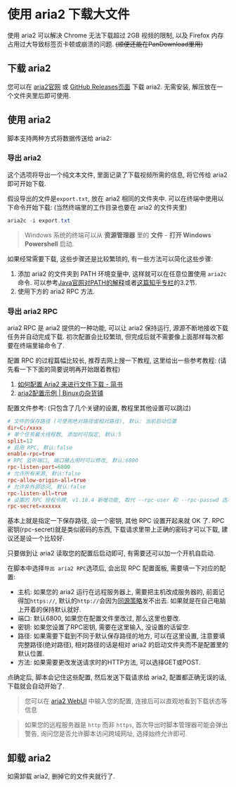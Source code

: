 # 使用 aria2 下载大文件
使用 aria2 可以解决 Chrome 无法下载超过 2GB 视频的限制, 以及 Firefox 内存占用过大导致标签页卡顿或崩溃的问题. ~~(顺便还能在PanDownload里用)~~
<!--
## 前言: 链接下载器(vld)即将寿终正寝
> 如果您从未使用过链接下载器, 可以跳过这一节了

我编写链接下载器的目的, 就是希望在我找到稳定的方案前, 能**暂时**地解决大文件的下载问题. 所以随着对 aria2 支持的完善, 链接下载器也将不再更新. 作为过渡, 脚本将延迟几个版本再移除链接下载器的相关按钮.

通过以下命令可以卸载链接下载器:
```powershell
npm uninstall -g bilibili-evolved-video-link-downloader
```

如果您当时只是为了安装链接下载器而安装了 Node.js, 也可以将 Node.js 卸载. -->

## 下载 aria2
您可以在 [aria2官网](https://aria2.github.io/) 或 [GitHub Releases页面](https://github.com/aria2/aria2/releases/latest) 下载 aria2. 无需安装, 解压放在一个文件夹里后即可使用.

## 使用 aria2
脚本支持两种方式将数据传送给 aria2:
### 导出 aria2
这个选项将导出一个纯文本文件, 里面记录了下载视频所需的信息, 将它传给 aria2 即可开始下载.

假设导出的文件是`export.txt`, 放在 aria2 相同的文件夹中. 可以在终端中使用以下命令开始下载: (当然终端里的工作目录也要在 aria2 的文件夹里)
```powershell
aria2c -i export.txt
```

> Windows 系统的终端可以从 **资源管理器** 里的 **文件** - **打开 Windows Powershell** 启动.

如果经常需要下载, 这些步骤还是比较繁琐的, 有一些方法可以简化这些步骤:

1. 添加 aria2 的文件夹到 PATH 环境变量中, 这样就可以在任意位置使用 `aria2c` 命令. 可以参考[Java官网对PATH的解释](https://www.java.com/zh_CN/download/help/path.xml)或者[这篇知乎专栏](https://zhuanlan.zhihu.com/p/67726501)的3.2节.
2. 使用下方的 aria2 RPC 方法.

### 导出 aria2 RPC
aria2 RPC 是 aria2 提供的一种功能, 可以让 aria2 保持运行, 源源不断地接收下载任务并自动完成下载. 初次配置会比较繁琐, 但完成后就不需要像上面那样每次都要在终端里输命令了.

配置 RPC 的过程篇幅比较长, 推荐去网上搜一下教程, 这里给出一些参考教程: (请先看一下下面的简要说明再开始跟着教程)
1. [如何配置 Aria2 来进行文件下载 - 简书](https://www.jianshu.com/p/ab2b0c8a077a)
2. [aria2配置示例 | Binuxの杂货铺](https://binux.blog/2012/12/aria2-examples/)

配置文件参考: (只包含了几个关键的设置, 教程里其他设置可以跳过)
```conf
# 文件的保存路径 (可使用绝对路径或相对路径), 默认: 当前启动位置
dir=C:/xxxx
# 单个任务最大线程数, 添加时可指定, 默认:5
split=12
# 启用 RPC, 默认:false
enable-rpc=true
# RPC 监听端口, 端口被占用时可以修改, 默认:6800
rpc-listen-port=6800
# 允许所有来源, 默认:false
rpc-allow-origin-all=true
# 允许非外部访问, 默认:false
rpc-listen-all=true
# 设置的 RPC 授权令牌, v1.18.4 新增功能, 取代 --rpc-user 和 --rpc-passwd 选项
rpc-secret=xxxxxx
```
基本上就是指定一下保存路径, 设一个密钥, 其他 RPC 设置开起来就 OK 了. RPC 密钥(rpc-secret)就是类似密码的东西, 下载请求里带上正确的密码才可以下载, 建议还是设一个比较好.

只要做到让 aria2 读取您的配置后启动即可, 有需要还可以加一个开机自启动.

在脚本中选择`导出 aria2 RPC`选项后, 会出现 RPC 配置面板, 需要填一下对应的配置:
- 主机: 如果您的 aria2 运行在远程服务器上, 需要把主机改成服务器的, 前面记得加`https://`, 默认的`http://`会因为[同源策略](https://developer.mozilla.org/en-US/docs/Web/Security/Same-origin_policy)发不出去. 如果就是在自己电脑上开着的保持默认就好.
- 端口: 默认6800, 如果您在配置文件里改过, 那么这里也要改.
- 密钥: 如果您设置了RPC密钥, 需要在这里输入, 没设置的话留空.
- 路径: 如果需要下载到不同于默认保存路径的地方, 可以在这里设置, 注意要填完整路径(绝对路径), 相对路径的话是相对 aria2 的启动文件夹而不是配置里的默认位置.
- 方法: 如果需要更改发送请求时的HTTP方法, 可以选择GET或POST.

点确定后, 脚本会记住这些配置, 然后发送下载请求给 aria2, 配置都正确无误的话, 下载就会自动开始了.

> 您可以在 [aria2 WebUI](https://ziahamza.github.io/webui-aria2/) 中输入您的配置, 连接后可以直观地看到下载状态等信息

> 如果您的远程服务器是 `http` 而非 `https`, 首次导出时脚本管理器可能会弹出警告, 询问您是否允许脚本访问跨域网址, 选择始终允许即可.

## 卸载 aria2
如需卸载 aria2, 删掉它的文件夹就行了.

<!--
## 题外话
如果您知道如何将 HTTP Headers (主要是 Referer 和 User-Agent)和链接(最好还能指定文件名)同时传给 IDM(Internet Download Manager), 请在 [issue #149](https://github.com/the1812/Bilibili-Evolved/issues/149) 中留言, 谢谢~ -->
